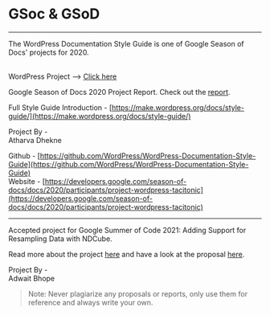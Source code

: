 # GSoc & GSoD
<hr>
The WordPress Documentation Style Guide is one of Google Season of Docs' projects for 2020.
<br> <br>

WordPress Project -->  [Click here](https://developers.google.com/season-of-docs/docs/2020/participants/project-wordpress-tacitonic)

Google Season of Docs 2020 Project Report. Check out the [report](https://make.wordpress.org/docs/2021/03/07/wordpress-documentation-style-guide-google-season-of-docs-2020-project-report-tacitonic/ "Google Season of Docs 2020 Project Report").

Full Style Guide Introduction - [https://make.wordpress.org/docs/style-guide/](https://make.wordpress.org/docs/style-guide/)

Project By -  
Atharva Dhekne

Github - [https://github.com/WordPress/WordPress-Documentation-Style-Guide](https://github.com/WordPress/WordPress-Documentation-Style-Guide)  
Website - [https://developers.google.com/season-of-docs/docs/2020/participants/project-wordpress-tacitonic](https://developers.google.com/season-of-docs/docs/2020/participants/project-wordpress-tacitonic)  

<hr>

Accepted project for Google Summer of Code 2021: Adding Support for Resampling Data with NDCube.  

Read more about the project [here](https://summerofcode.withgoogle.com/projects/#5357890195423232) and have a look at the proposal [here](https://github.com/sunpy/sunpy/wiki/GSoC-2021-Adwait-Bhope).  

Project By -  
Adwait Bhope

> Note: Never plagiarize any proposals or reports, only use them for reference and always write your own.
